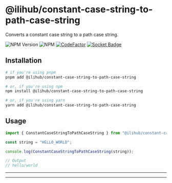 # @ilihub/constant-case-string-to-path-case-string

Converts a constant case string to a path case string.

![NPM Version](https://img.shields.io/npm/v/%40ilihub%2Fconstant-case-string-to-path-case-string?color=33cd56&logo=npm)
![NPM](https://img.shields.io/npm/l/%40ilihub%2Fconstant-case-string-to-path-case-string)
[![CodeFactor](https://www.codefactor.io/repository/github/ilihub/npm/badge)](https://www.codefactor.io/repository/github/ilihub/npm)
[![Socket Badge](https://socket.dev/api/badge/npm/package/@ilihub/constant-case-string-to-path-case-string)](https://socket.dev/npm/package/@ilihub/constant-case-string-to-path-case-string)

## Installation

```bash
# if you're using pnpm
pnpm add @ilihub/constant-case-string-to-path-case-string

# or, if you're using npm
npm install @ilihub/constant-case-string-to-path-case-string

# or, if you're using yarn
yarn add @ilihub/constant-case-string-to-path-case-string
```

## Usage

```javascript
import { ConstantCaseStringToPathCaseString } from "@ilihub/constant-case-string-to-path-case-string";

const string = "HELLO_WORLD";

console.log(ConstantCaseStringToPathCaseString(string));

// Output
// hello/world
```

---

<!-- sponsors_and_backers_section_start -->

<!-- sponsors_and_backers_section_end -->

---

